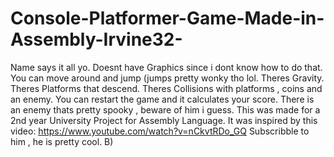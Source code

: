 # Console-Platformer-Game-Made-in-Assembly-Irvine32-
Name says it all yo.
Doesnt have Graphics since i dont know how to do that.
You can move around and jump (jumps pretty wonky tho lol.
Theres Gravity.
Theres Platforms that descend.
Theres Collisions with platforms , coins and an enemy.
You can restart the game and it calculates your score.
There is an enemy thats pretty spooky , beware of him i guess.
This was made for a 2nd year University Project for Assembly Language.
It was inspired by this video:  https://www.youtube.com/watch?v=nCkvtRDo_GQ
Subscribble to him , he is pretty cool.
B)
